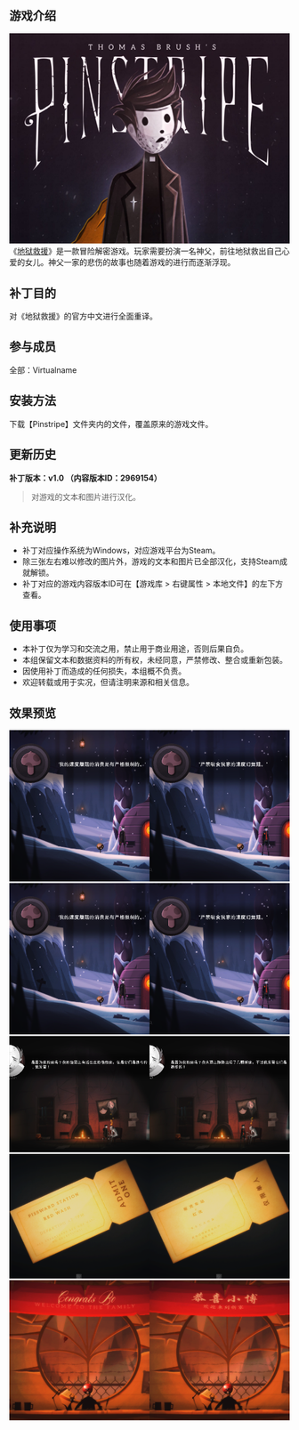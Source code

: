 ## 游戏介绍
![封面](https://github.com/VirtualCup/Pinstripe_CN/blob/master/Preview/Cover.png?raw=true "封面")
《[地狱救援](https://store.steampowered.com/app/274190/)》是一款冒险解密游戏。玩家需要扮演一名神父，前往地狱救出自己心爱的女儿。神父一家的悲伤的故事也随着游戏的进行而逐渐浮现。

## 补丁目的
对《地狱救援》的官方中文进行全面重译。

## 参与成员
全部：Virtualname

## 安装方法
下载【Pinstripe】文件夹内的文件，覆盖原来的游戏文件。

## 更新历史
**补丁版本：v1.0 （内容版本ID：2969154）**
> 对游戏的文本和图片进行汉化。   

## 补充说明
* 补丁对应操作系统为Windows，对应游戏平台为Steam。
* 除三张左右难以修改的图片外，游戏的文本和图片已全部汉化，支持Steam成就解锁。
* 补丁对应的游戏内容版本ID可在【游戏库 > 右键属性 > 本地文件】的左下方查看。

## 使用事项
* 本补丁仅为学习和交流之用，禁止用于商业用途，否则后果自负。   
* 本组保留文本和数据资料的所有权，未经同意，严禁修改、整合或重新包装。  
* 因使用补丁而造成的任何损失，本组概不负责。   
* 欢迎转载或用于实况，但请注明来源和相关信息。  

## 效果预览
![预览图 1](https://github.com/VirtualCup/Pinstripe_CN/blob/master/Preview/Preview_1.png?raw=true "预览图 0")  
![预览图 1](https://github.com/VirtualCup/Pinstripe_CN/blob/master/Preview/Preview_1.png?raw=true "预览图 1")   
![预览图 2](https://github.com/VirtualCup/Pinstripe_CN/blob/master/Preview/Preview_2.png?raw=true "预览图 2")  
![预览图 3](https://github.com/VirtualCup/Pinstripe_CN/blob/master/Preview/Preview_3.png?raw=true "预览图 3")  
![预览图 4](https://github.com/VirtualCup/Pinstripe_CN/blob/master/Preview/Preview_4.png?raw=true "预览图 4")  